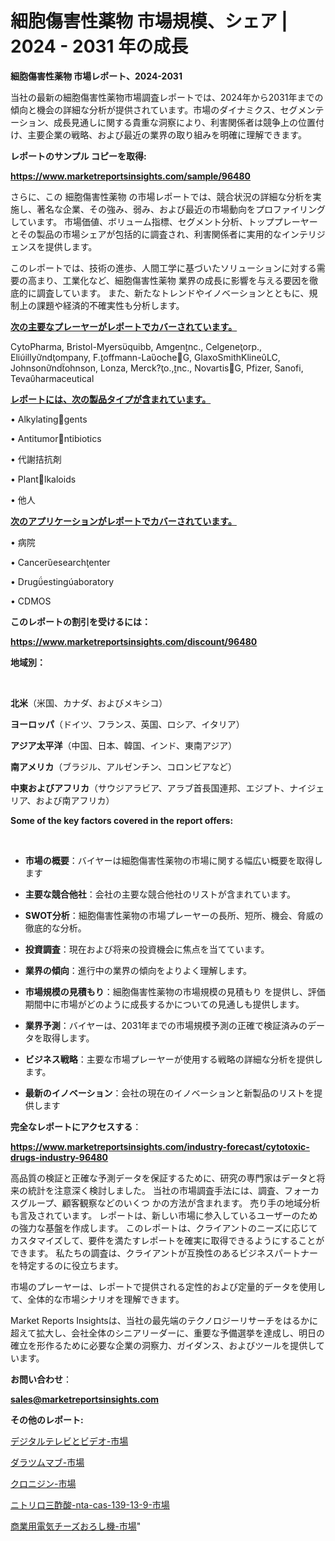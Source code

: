 # 細胞傷害性薬物 市場規模、シェア | 2024 - 2031 年の成長

<strong>細胞傷害性薬物 市場レポート、2024-2031</strong>

当社の最新の細胞傷害性薬物市場調査レポートでは、2024年から2031年までの傾向と機会の詳細な分析が提供されています。市場のダイナミクス、セグメンテーション、成長見通しに関する貴重な洞察により、利害関係者は競争上の位置付け、主要企業の戦略、および最近の業界の取り組みを明確に理解できます。



<strong>レポートのサンプル コピーを取得:</strong> <a href=https://www.marketreportsinsights.com/sample/96480>

<strong><u>https://www.marketreportsinsights.com/sample/96480</u></strong></a>

さらに、この 細胞傷害性薬物 の市場レポートでは、競合状況の詳細な分析を実施し、著名な企業、その強み、弱み、および最近の市場動向をプロファイリングしています。 市場価値、ボリューム指標、セグメント分析、トッププレーヤーとその製品の市場シェアが包括的に調査され、利害関係者に実用的なインテリジェンスを提供します。

このレポートでは、技術の進歩、人間工学に基づいたソリューションに対する需要の高まり、工業化など、細胞傷害性薬物 業界の成長に影響を与える要因を徹底的に調査しています。 また、新たなトレンドやイノベーションとともに、規制上の課題や経済的不確実性も分析します。



<strong><u>次の主要なプレーヤーがレポートでカバーされています。</u></strong>

CytoPharma, Bristol-Myersquibb, Amgennc., Celgeneorp., Eliillyndompany, F.offmann-LaocheG, GlaxoSmithKlineLC, Johnsonndohnson, Lonza, Merck?o.,nc., NovartisG, Pfizer, Sanofi, Tevaharmaceutical



<strong><u><b>レポートには、次の製品タイプが含まれています。</b></u></strong>

• Alkylatinggents

• Antitumorntibiotics

• 代謝拮抗剤

• Plantlkaloids

• 他人



<strong><u><b>次のアプリケーションがレポートでカバーされています。</b></u></strong>

• 病院

• Canceresearchenter

• Drugestingaboratory

• CDMOS



<strong><b>このレポートの割引を受けるには：</b></strong>

<a href=https://www.marketreportsinsights.com/discount/96480>

<strong><u>https://www.marketreportsinsights.com/discount/96480</u></strong></a>



<strong>地域別：</strong>

<strong> </strong>



<strong>北米</strong>（米国、カナダ、およびメキシコ）



<strong>ヨーロッパ</strong>（ドイツ、フランス、英国、ロシア、イタリア）



<strong>アジア太平洋</strong>（中国、日本、韓国、インド、東南アジア）



<strong>南アメリカ</strong>（ブラジル、アルゼンチン、コロンビアなど）



<strong>中東およびアフリカ</strong>（サウジアラビア、アラブ首長国連邦、エジプト、ナイジェリア、および南アフリカ）



<strong>Some of the key factors covered in the report offers:</strong>

<strong> </strong>
<ul>
  <li>

<strong>市場の概要</strong>：バイヤーは細胞傷害性薬物の市場に関する幅広い概要を取得します</li>
  <li>

<strong>主要な競合他社</strong>：会社の主要な競合他社のリストが含まれています。</li>
  <li>

<strong>SWOT分析</strong>：細胞傷害性薬物の市場プレーヤーの長所、短所、機会、脅威の徹底的な分析。</li>
  <li>

<strong>投資調査</strong>：現在および将来の投資機会に焦点を当てています。</li>
  <li>

<strong>業界の傾向</strong>：進行中の業界の傾向をよりよく理解します。</li>
  <li>

<strong>市場規模の見積もり</strong>：細胞傷害性薬物の市場規模の見積もり を提供し、評価期間中に市場がどのように成長するかについての見通しも提供します。</li>
  <li>

<strong>業界予測</strong>：バイヤーは、2031年までの市場規模予測の正確で検証済みのデータを取得します。</li>
  <li>

<strong>ビジネス戦略</strong>：主要な市場プレーヤーが使用する戦略の詳細な分析を提供します。</li>
  <li>

<strong>最新のイノベーション</strong>：会社の現在のイノベーションと新製品のリストを提供します</li>
</ul>


<strong>完全なレポートにアクセスする</strong>：

<a href=https://www.marketreportsinsights.com/industry-forecast/cytotoxic-drugs-industry-96480>

<strong><u>https://www.marketreportsinsights.com/industry-forecast/cytotoxic-drugs-industry-96480</u></strong></a>

高品質の検証と正確な予測データを保証するために、研究の専門家はデータと将来の統計を注意深く検討しました。 当社の市場調査手法には、調査、フォーカスグループ、顧客観察などのいくつ かの方法が含まれます。 売り手の地域分析も言及されています。 レポートは、新しい市場に参入しているユーザーのための強力な基盤を作成します。 このレポートは、クライアントのニーズに応じてカスタマイズして、要件を満たすレポートを確実に取得できるようにすることができます。 私たちの調査は、クライアントが互換性のあるビジネスパートナーを特定するのに役立ちます。

市場のプレーヤーは、レポートで提供される定性的および定量的データを使用して、全体的な市場シナリオを理解できます。

Market Reports Insightsは、当社の最先端のテクノロジーリサーチをはるかに超えて拡大し、会社全体のシニアリーダーに、重要な予備選挙を達成し、明日の確立を形作るために必要な企業の洞察力、ガイダンス、およびツールを提供しています。



<strong><b>お問い合わせ</b></strong>：

<a href=mailto:sales@marketreportsinsights.com>

<strong><u>sales@marketreportsinsights.com</u></strong></a>



<strong>その他のレポート:</strong>

<a href=https://www.linkedin.com/pulse/デジタルテレビとビデオ-市場-2023-新興市場-将来の動向と市場需要-hosdf/>デジタルテレビとビデオ-市場</a>

<a href=https://www.linkedin.com/pulse/ダラツムマブ-市場-2030-年までの需要に焦点を当てた-2023-年調査レポート-sw1af/>ダラツムマブ-市場</a>

<a href=https://www.linkedin.com/pulse/クロニジン-市場-2023-総合分析と事業成長戦略-2030-data-dive-discoveries-24-analysis-bk6kf/>クロニジン-市場</a>

<a href=https://www.linkedin.com/pulse/ニトリロ三酢酸-nta-cas-139-13-9-市場-2023-最新の-eqb9f/>ニトリロ三酢酸-nta-cas-139-13-9-市場</a>

<a href=https://www.linkedin.com/pulse/商業用電気チーズおろし機-市場-2030-年までの需要に焦点を当てた-2023-6yeyf/>商業用電気チーズおろし機-市場</a>"
